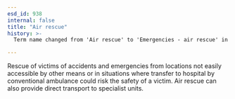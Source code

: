 ```yaml
---
esd_id: 938
internal: false
title: "Air rescue"
history: >-
  Term name changed from 'Air rescue' to 'Emergencies - air rescue' in version 3.00.  Scope notes extended in version 3.01.

---
```


Rescue of victims of accidents and emergencies from locations not easily accessible by other means or in situations where transfer to hospital by conventional ambulance could risk the safety of a victim.  Air rescue can also provide direct transport to specialist units.

